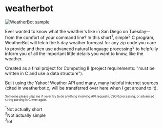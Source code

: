 # weatherbot

![WeatherBot sample](http://puu.sh/hqHpE/1b6791c520.png)

Ever wanted to know what the weather's like in San Diego on Tuesday--from the comfort of your command line? In this short<sup>1</sup>, simple<sup>2</sup> C program, WeatherBot will fetch the 5 day weather forecast for any zip code you care to provide and then use advanced natural language processing<sup>3</sup> to helpfully inform you of all the important little details you want to know, like the weather.

Created as a final project for Computing II (project requirements: "must be written in C and use a data structure").

Built using the Yahoo! Weather API and many, many helpful internet sources (cited in weatherbot.c, will be transferred over here when I get around to it).

<sup><sub>Someone please slap me if I ever try to do anything involving API requests, JSON processing, or advanced string parsing in C ever again.</sup></sub>


<sup>1</sup>Not actually short<br/>
<sup>2</sup>Not actually simple<br/>
<sup>3</sup>lol
